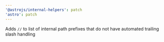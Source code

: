 ```yaml
---
'@astrojs/internal-helpers': patch
'astro': patch
---
```


Adds `//` to list of internal path prefixes that do not have automated trailing slash handling
